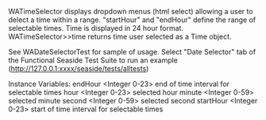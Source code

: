 WATimeSelector displays dropdown menus (html select) allowing a user to delect a time within a range. "startHour" and "endHour" define the range of selectable times. Time is displayed in 24 hour format. WATimeSelector>>time returns time user selected as a Time object.

See WADateSelectorTest for sample of usage.
Select "Date Selector" tab of the Functional Seaside Test Suite to run an example  (http://127.0.0.1:xxxx/seaside/tests/alltests)

Instance Variables:
	endHour	<Integer 0-23>	end of time interval for selectable times
	hour	<Integer 0-23>	selected hour
	minute	<Integer 0-59>	selected minute
	second	<Integer 0-59>	selected second
	startHour	<Integer 0-23>	start of time interval for selectable times
